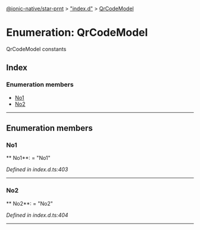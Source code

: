 [@ionic-native/star-prnt](../README.md) > ["index.d"](../modules/_index_d_.md) > [QrCodeModel](../enums/_index_d_.qrcodemodel.md)

# Enumeration: QrCodeModel

QrCodeModel constants

## Index

### Enumeration members

* [No1](_index_d_.qrcodemodel.md#no1)
* [No2](_index_d_.qrcodemodel.md#no2)

---

## Enumeration members

<a id="no1"></a>

###  No1

** No1**:    = "No1"

*Defined in index.d.ts:403*

___

<a id="no2"></a>

###  No2

** No2**:    = "No2"

*Defined in index.d.ts:404*

___

